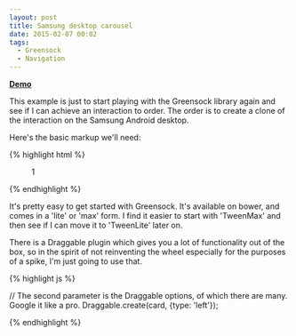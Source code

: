 ```yaml
---
layout: post
title: Samsung desktop carousel
date: 2015-02-07 00:02
tags:
  - Greensock
  - Navigation
---
```


[**Demo**](demos/samsung-android-desktop.html)

This example is just to start playing with the Greensock library again and see if I can achieve an interaction to order. The order is to create a clone of the interaction on the Samsung Android desktop.

Here's the basic markup we'll need:

{% highlight html %}

<section class="container">
  <div id="card">
    <figure class="front">1</figure>
  </div>
</section>

{% endhighlight %}

It's pretty easy to get started with Greensock. It's available on bower, and comes in a 'lite' or 'max' form. I find it easier to start with 'TweenMax' and then see if I can move it to 'TweenLite' later on.

There is a Draggable plugin which gives you a lot of functionality out of the box, so in the spirit of not reinventing the wheel especially for the purposes of a spike, I'm just going to use that.

{% highlight js %}

// The second parameter is the Draggable options, of which there are many. Google it like a pro.
Draggable.create(card, {type: 'left'});

{% endhighlight %}
